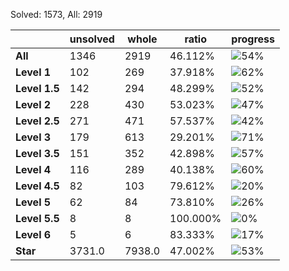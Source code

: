 Solved: 1573, All: 2919

| |unsolved|whole|ratio|progress|
|----|----|----|----|----|
|**All**| 1346 | 2919 | 46.112%| ![54%](https://progress-bar.dev/54?title=All) |
|**Level 1**| 102 | 269 | 37.918%| ![62%](https://progress-bar.dev/62?title=Level+1++)|
|**Level 1.5**| 142 | 294 | 48.299%| ![52%](https://progress-bar.dev/52?title=Level+1.5)|
|**Level 2**| 228 | 430 | 53.023%| ![47%](https://progress-bar.dev/47?title=Level+2++)|
|**Level 2.5**| 271 | 471 | 57.537%| ![42%](https://progress-bar.dev/42?title=Level+2.5)|
|**Level 3**| 179 | 613 | 29.201%| ![71%](https://progress-bar.dev/71?title=Level+3++)|
|**Level 3.5**| 151 | 352 | 42.898%| ![57%](https://progress-bar.dev/57?title=Level+3.5)|
|**Level 4**| 116 | 289 | 40.138%| ![60%](https://progress-bar.dev/60?title=Level+4++)|
|**Level 4.5**| 82 | 103 | 79.612%| ![20%](https://progress-bar.dev/20?title=Level+4.5)|
|**Level 5**| 62 | 84 | 73.810%| ![26%](https://progress-bar.dev/26?title=Level+5++)|
|**Level 5.5**| 8 | 8 | 100.000%| ![0%](https://progress-bar.dev/0?title=Level+5.5)|
|**Level 6**| 5 | 6 | 83.333%| ![17%](https://progress-bar.dev/17?title=Level+6++)|
|**Star**|3731.0 | 7938.0 |47.002%| ![53%](https://progress-bar.dev/53?title=Star) |
